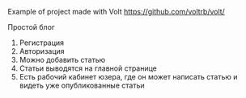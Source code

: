 Example of project made with Volt
https://github.com/voltrb/volt/

Простой блог
1. Регистрация
2. Авторизация
3. Можно добавить статью
4. Статьи выводятся на главной странице
5. Есть рабочий кабинет юзера, где он может написать статью и видеть уже опубликованные статьи 
